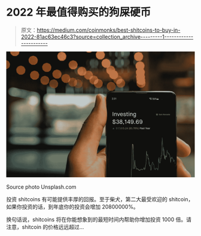 # 2022 年最值得购买的狗屎硬币

> 原文：<https://medium.com/coinmonks/best-shitcoins-to-buy-in-2022-81ac63ec46c3?source=collection_archive---------1----------------------->

![](img/2cb190920e732eee49ae1936f9be3a74.png)

Source photo Unsplash.com

投资 shitcoins 有可能提供丰厚的回报。至于柴犬，第二大最受欢迎的 shitcoin，如果你投资的话，到年底你的投资会增加 20800000%。

换句话说，shitcoins 将在你能想象到的最短时间内帮助你增加投资 1000 倍。请注意，shitcoin 的价格远远超过…
